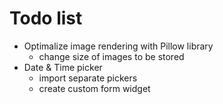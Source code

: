 # Todo list

- Optimalize image rendering with Pillow library
    - change size of images to be stored
- Date & Time picker
    - import separate pickers
    - create custom form widget
